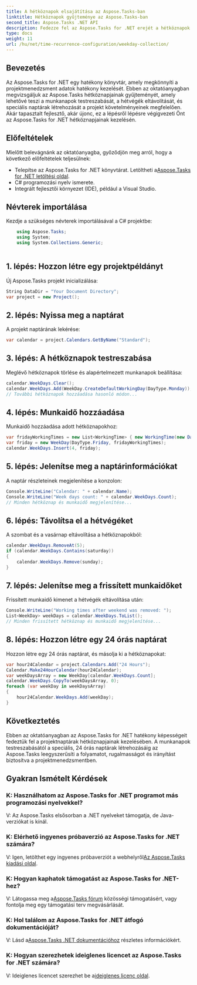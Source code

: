```yaml
---
title: A hétköznapok elsajátítása az Aspose.Tasks-ban
linktitle: Hétköznapok gyűjteménye az Aspose.Tasks-ban
second_title: Aspose.Tasks .NET API
description: Fedezze fel az Aspose.Tasks for .NET erejét a hétköznapok egyszerű kezelésében. Szabja testre a munkanapokat, távolítsa el a hétvégéket, és készítsen egyszerűen speciális naptárakat.
type: docs
weight: 11
url: /hu/net/time-recurrence-configuration/weekday-collection/
---
```

## Bevezetés
Az Aspose.Tasks for .NET egy hatékony könyvtár, amely megkönnyíti a projektmenedzsment adatok hatékony kezelését. Ebben az oktatóanyagban megvizsgáljuk az Aspose.Tasks hétköznapjainak gyűjteményét, amely lehetővé teszi a munkanapok testreszabását, a hétvégék eltávolítását, és speciális naptárak létrehozását a projekt követelményeinek megfelelően. Akár tapasztalt fejlesztő, akár újonc, ez a lépésről lépésre végigvezeti Önt az Aspose.Tasks for .NET hétköznapjainak kezelésén.
## Előfeltételek
Mielőtt belevágnánk az oktatóanyagba, győződjön meg arról, hogy a következő előfeltételek teljesülnek:
-  Telepítse az Aspose.Tasks for .NET könyvtárat. Letöltheti a[Aspose.Tasks for .NET letöltési oldal](https://releases.aspose.com/tasks/net/).
- C# programozási nyelv ismerete.
- Integrált fejlesztői környezet (IDE), például a Visual Studio.
## Névterek importálása
Kezdje a szükséges névterek importálásával a C# projektbe:
```csharp
    using Aspose.Tasks;
    using System;
    using System.Collections.Generic;
    
```
## 1. lépés: Hozzon létre egy projektpéldányt
Új Aspose.Tasks projekt inicializálása:
```csharp
String DataDir = "Your Document Directory";
var project = new Project();
```
## 2. lépés: Nyissa meg a naptárat
A projekt naptárának lekérése:
```csharp
var calendar = project.Calendars.GetByName("Standard");
```
## 3. lépés: A hétköznapok testreszabása
Meglévő hétköznapok törlése és alapértelmezett munkanapok beállítása:
```csharp
calendar.WeekDays.Clear();
calendar.WeekDays.Add(WeekDay.CreateDefaultWorkingDay(DayType.Monday));
// További hétköznapok hozzáadása hasonló módon...
```
## 4. lépés: Munkaidő hozzáadása
Munkaidő hozzáadása adott hétköznapokhoz:
```csharp
var fridayWorkingTimes = new List<WorkingTime> { new WorkingTime(new DateTime(2020, 4, 13, 8, 0, 0), new DateTime(2020, 4, 13, 12, 0, 0)) };
var friday = new WeekDay(DayType.Friday, fridayWorkingTimes);
calendar.WeekDays.Insert(4, friday);
```
## 5. lépés: Jelenítse meg a naptárinformációkat
A naptár részleteinek megjelenítése a konzolon:
```csharp
Console.WriteLine("Calendar: " + calendar.Name);
Console.WriteLine("Week days count: " + calendar.WeekDays.Count);
// Minden hétköznap és munkaidő megjelenítése...
```
## 6. lépés: Távolítsa el a hétvégéket
A szombat és a vasárnap eltávolítása a hétköznapokból:
```csharp
calendar.WeekDays.RemoveAt(5);
if (calendar.WeekDays.Contains(saturday))
{
    calendar.WeekDays.Remove(sunday);
}
```
## 7. lépés: Jelenítse meg a frissített munkaidőket
Frissített munkaidő kimenet a hétvégék eltávolítása után:
```csharp
Console.WriteLine("Working times after weekend was removed: ");
List<WeekDay> weekDays = calendar.WeekDays.ToList();
// Minden frissített hétköznap és munkaidő megjelenítése...
```
## 8. lépés: Hozzon létre egy 24 órás naptárat
Hozzon létre egy 24 órás naptárat, és másolja ki a hétköznapokat:
```csharp
var hour24Calendar = project.Calendars.Add("24 Hours");
Calendar.Make24HourCalendar(hour24Calendar);
var weekDaysArray = new WeekDay[calendar.WeekDays.Count];
calendar.WeekDays.CopyTo(weekDaysArray, 0);
foreach (var weekDay in weekDaysArray)
{
    hour24Calendar.WeekDays.Add(weekDay);
}
```
## Következtetés
Ebben az oktatóanyagban az Aspose.Tasks for .NET hatékony képességeit fedeztük fel a projektnaptárak hétköznapjainak kezelésében. A munkanapok testreszabásától a speciális, 24 órás naptárak létrehozásáig az Aspose.Tasks leegyszerűsíti a folyamatot, rugalmasságot és irányítást biztosítva a projektmenedzsmentben.
## Gyakran Ismételt Kérdések
### K: Használhatom az Aspose.Tasks for .NET programot más programozási nyelvekkel?
V: Az Aspose.Tasks elsősorban a .NET nyelveket támogatja, de Java-verziókat is kínál.
### K: Elérhető ingyenes próbaverzió az Aspose.Tasks for .NET számára?
 V: Igen, letölthet egy ingyenes próbaverziót a webhelyről[Az Aspose.Tasks kiadási oldal](https://releases.aspose.com/).
### K: Hogyan kaphatok támogatást az Aspose.Tasks for .NET-hez?
 V: Látogassa meg a[Aspose.Tasks fórum](https://forum.aspose.com/c/tasks/15) közösségi támogatásért, vagy fontolja meg egy támogatási terv megvásárlását.
### K: Hol találom az Aspose.Tasks for .NET átfogó dokumentációját?
 V: Lásd a[Aspose.Tasks .NET dokumentációhoz](https://reference.aspose.com/tasks/net/) részletes információkért.
### K: Hogyan szerezhetek ideiglenes licencet az Aspose.Tasks for .NET számára?
 V: Ideiglenes licencet szerezhet be a[ideiglenes licenc oldal](https://purchase.aspose.com/temporary-license/).